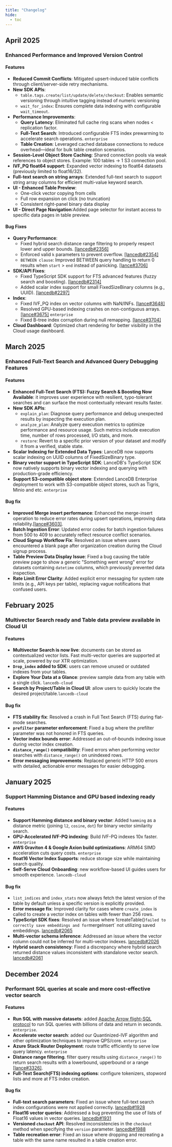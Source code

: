 ```yaml
---
title: "Changelog"
hide:
  - toc
---
```

## April 2025

### Enhanced Performance and Improved Version Control

#### Features
* **Reduced Commit Conflicts**: Mitigated upsert-induced table conflicts through client/server-side retry mechanisms.
* **New SDK APIs**:
  - `table.tags.create/list/update/delete/checkout`: Enables semantic versioning through intuitive tagging instead of numeric versioning
  - `wait_for_index`: Ensures complete data indexing with configurable `wait_timeout`.
* **Performance Improvements**:
  - **Query Latency**: Eliminated full cache ring scans when nodes < replication factor.
  - **Full-Text Search**: Introduced configurable FTS index prewarming to accelerate search operations. `enterprise`
  - **Table Creation**: Leveraged cached database connections to reduce overhead—ideal for bulk table creation scenarios.
* **Session-Level Object Store Caching**: Shared connection pools via weak references to object stores. Example: 100 tables → 1 S3 connection pool.
* **IVF_PQ float64 support**: Expanded vector indexing to float64 datasets (previously limited to float16/32).
* **Full-text search on string arrays**: Extended full-text search to support string array columns for efficient multi-value keyword search.
* **UI - Enhanced Table Preview**:
  - One-click vector copying from cells
  - Full row expansion on click (no truncation)
  - Consistent right-panel binary data display
* **UI - Direct Page Navigation**:Added page selector for instant access to specific data pages in table preview.

#### Bug Fixes
* **Query Performance**:
  - Fixed hybrid search distance range filtering to properly respect lower and upper bounds. [\[lancedb#2356\]](https://github.com/lancedb/lancedb/pull/2356)
  - Enforced valid `k` parameters to prevent overflow. [\[lancedb#2354\]](https://github.com/lancedb/lancedb/pull/2354)
  - `BETWEEN clause`: Improved BETWEEN query handling to return 0 results when `start` > `end` instead of panicking. [\[lance#3706\]](https://github.com/lancedb/lance/pull/3706)
* **SDK/API Fixes**:
  - Fixed TypeScript SDK support for FTS advanced features (fuzzy search and boosting). [\[lancedb#2314\]](https://github.com/lancedb/lancedb/pull/2314)
  - Added scalar index support for small FixedSizeBinary columns (e.g., UUID). [\[lancedb#2297\]](https://github.com/lancedb/lancedb/pull/2297)
* **Index**:
  - Fixed IVF_PQ index on vector columns with NaN/INFs. [\[lance#3648\]](https://github.com/lancedb/lance/pull/3648)
  - Resolved GPU-based indexing crashes on non-contiguous arrays. [\[lance#3675\]](https://github.com/lancedb/lance/pull/3675) `enterprise`
  - Fixed B-tree index corruption during null remapping. [\[lance#3704\]](https://github.com/lancedb/lance/pull/3704)
* **Cloud Dashboard**: Optimized chart rendering for better visibility in the Cloud usage dashboard.


## March 2025

### Enhanced Full-Text Search and Advanced Query Debugging Features

#### Features
* **Enhanced Full-Text Search (FTS): Fuzzy Search & Boosting Now Available**: it improves user experience with 
resilient, typo-tolerant searches and can surface the most contextually relevant results faster.
* **New SDK APIs**: 
  - `explain_plan`: Diagnose query performance and debug unexpected results by inspecting the execution plan.
  - `analyze_plan`: Analyze query execution metrics to optimize performance and resource usage. Such metrics
   include execution time, number of rows processed, I/O stats, and more.
  - `restore`: Revert to a specific prior version of your dataset and modify it from a verified, stable state.
* **Scalar Indexing for Extended Data Types**: LanceDB now supports scalar 
indexing on UUID columns of FixedSizeBinary type.
* **Binary vector support in TypeScript SDK**: LanceDB's TypeScript SDK now 
natively supports binary vector indexing and querying with production-grade efficiency.
* **Support S3-compatible object store**: Extended LanceDB Enterprise deployment 
to work with S3-compatible object stores, such as Tigris, Minio and etc. `enterprise`

#### Bug fix 
* **Improved Merge insert performance**: Enhanced the merge-insert operation 
to reduce error rates during upsert operations, improving data reliability.[\[lance#3603\]](https://github.com/lancedb/lance/pull/3603).
* **Batch Ingestion Error**: Updated error codes for batch ingestion failures 
from 500 to 409 to accurately reflect resource conflict scenarios.
* **Cloud Signup Workflow Fix**: Resolved an issue where users encountered a 
blank page after organization creation during the Cloud signup process.
* **Table Preview Data Display Issue**: Fixed a bug causing the table preview 
page to show a generic "Something went wrong" error for datasets containing 
`datetime` columns, which previously prevented data inspection.
* **Rate Limit Error Clarity**: Added explicit error messaging for system rate 
limits (e.g., API keys per table), replacing vague notifications that 
confused users. 


## February 2025

### Multivector Search ready and Table data preview available in Cloud UI

#### Features
* **Multivector Search is now live**: documents can be stored 
as contextualized vector lists. Fast multi-vector queries are supported at scale, 
powered by our XTR optimization.
* **`Drop_index` added to SDK**: users can remove unused or outdated indexes from your tables.
* **Explore Your Data at a Glance**: preview sample data from 
any table with a single click. `lancedb-cloud`
* **Search by Project/Table in Cloud UI**: allow users to quickly locate the desired project/table.`lancedb-cloud`


#### Bug fix 
* **FTS stability fix**: Resolved a crash in Full Text Search (FTS) during flat-mode searches.
* **`prefilter` parameter enforcement**: Fixed a bug where the prefilter parameter was not honored in FTS queries.
* **Vector index bounds error**: Addressed an out-of-bounds indexing issue during vector index creation.
* **`distance_range()` compatibility**: Fixed errors when performing vector searches with `distance_range()` on unindexed rows.
* **Error messaging improvements**: Replaced generic HTTP 500 errors with detailed, actionable error messages for easier debugging.


## January 2025

### Support Hamming Distance and GPU based indexing ready

#### Features
  * **Support Hamming distance and binary vector**: Added `hamming` as a distance metric (joining `l2`, `cosine`, `dot`) 
  for binary vector similarity search.
  * **GPU-Accelerated IVF-PQ indexing**: Build IVF-PQ indexes 10x faster. `enterprise`
  * **AWS Graviton 4 & Google Axion build optimizations**: ARM64 SIMD acceleration cuts query costs.
  `enterprise`
  * **float16 Vector Index Supports**: reduce storage size while maintaining search quality.
  * **Self-Serve Cloud Onboarding**: new workflow-based UI guides users for smooth experience. `lancedb-cloud`

#### Bug fix
   * `list_indices` and `index_stats` now always fetch the latest version of the table by default unless a specific version is explicitly provided.
   * **Error message fix**: Improved clarity for cases where `create_index` is called to create a vector index on tables with fewer than 256 rows.
   * **TypeScript SDK fixes**: Resolved an issue where 1createTable()` failed to correctly save embeddings and for `mergeInsert` not utilizing saved embeddings. [lancedb#2065](https://github.com/lancedb/lancedb/pull/2065)
   * **Multi-vector schema inference**: Addressed an issue where the vector column could not be inferred for multi-vector indexes. [lancedb#2026](https://github.com/lancedb/lancedb/pull/2026)
   * **Hybrid search consistency**: Fixed a discrepancy where hybrid search returned distance values inconsistent with standalone vector search. [lancedb#2061](https://github.com/lancedb/lancedb/pull/2061)



## December 2024

### Performant SQL queries at scale and more cost-effective vector search

#### Features
  * **Run SQL with massive datasets**: added [Apache Arrow flight-SQL protocol](https://arrow.apache.org/docs/format/FlightSql.html) 
  to run SQL queries with billions of data and return in seconds. `enterprise`.
  * **Accelerate vector search**: added our Quantinized-IVF algorithm and other optimization techniques to improve QPS/core. `enterprise`
  * **Azure Stack Router Deployment**: route traffic efficiently to serve low query latency. `enterprise`
  * **Distance range filtering**. filter query results using `distance_range()` to return search results with a 
  lowerbound, upperbound or a range [\[lance#3326\]](https://github.com/lancedb/lance/pull/3326).
  * **Full-Text Search(FTS) indexing options**: configure tokenizers, stopword lists and more at FTS index creation. 

#### Bug fix
  * **Full-text search parameters**: Fixed an issue where full-text search index configurations were not applied correctly. [lancedb#1928](https://github.com/lancedb/lancedb/pull/1928)
  * **Float16 vector queries**: Addressed a bug preventing the use of lists of Float16 values in vector queries. [lancedb#1931](https://github.com/lancedb/lancedb/pull/1931)
  * **Versioned `checkout` API**: Resolved inconsistencies in the `checkout` method when specifying the `version` parameter. [lancedb#1988](https://github.com/lancedb/lancedb/pull/1988)
  * **Table recreation error**: Fixed an issue where dropping and recreating a table with the same name resulted in a table creation error.

